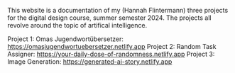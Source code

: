 This website is a documentation of my (Hannah Flintermann) three projects for the digital design course, summer semester 2024. 
The projects all revolve around the topic of artifical intelligence.

Project 1: Omas Jugendwortübersetzer: https://omasjugendwortuebersetzer.netlify.app
Project 2: Random Task Assigner: https://your-daily-dose-of-randomness.netlify.app
Project 3: Image Generation: https://generated-ai-story.netlify.app
